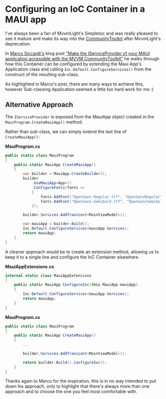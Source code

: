 # Configuring an IoC Container in a MAUI app

I've always been a fan of MvvmLight's SimpleIoc and was really pleased to see it mature and make its way into the [CommunityToolkit](https://docs.microsoft.com/en-us/windows/communitytoolkit/mvvm/ioc) after MvvmLight's deprecation.

In [Marco Siccardi's](https://twitter.com/msicc) blog post ["Make the IServiceProvider of your MAUI application accessible with the MVVM CommunityToolkit"](https://msicc.net/make-the-iserviceprovider-of-your-maui-application-accessible-with-the-mvvm-communitytoolkit/) he walks through how this Container can be configured by extending the Maui App's Application class and calling `Ioc.Default.ConfigureServices()` from the construct of the resulting sub-class.

As highlighted in Marco's post, there are many ways to achieve this, however Sub-classing Application seemed a little too hard work for me :)

## Alternative Approach

The `IServiceProvider` is exposed from the MauiApp object created in the `MauiProgram.CreateMauiApp()` method. 

Rather than sub-class, we can simply extend the last line of `CreateMauiApp()`:

**MauiProgram.cs**
```csharp
public static class MauiProgram
{
    public static MauiApp CreateMauiApp()
    {
        var builder = MauiApp.CreateBuilder();
        builder
            .UseMauiApp<App>()
            .ConfigureFonts(fonts =>
            {
                fonts.AddFont("OpenSans-Regular.ttf", "OpenSansRegular");
                fonts.AddFont("OpenSans-Semibold.ttf", "OpenSansSemibold");
            });

        builder.Services.AddTransient<MainViewModel>();

        var mauiApp = builder.Build();
        Ioc.Default.ConfigureServices(mauiApp.Services);
        return mauiApp;
    }    
}
```

A cleaner approach would be to create an extension method, allowing us to keep it to a single line and configure the IoC Container elsewhere.

**MauiAppExtensions.cs**
```csharp
internal static class MauiAppExtensions
{
    public static MauiApp ConfigureIoc(this MauiApp mauiApp)
    {
        Ioc.Default.ConfigureServices(mauiApp.Services);
        return mauiApp;
    }
}
```

**MauiProgram.cs**
```csharp
public static class MauiProgram
{
    public static MauiApp CreateMauiApp()
    {
        ...

        builder.Services.AddTransient<MainViewModel>();

        return builder.Build().ConfigureIoc();
    }    
}
```

Thanks again to Marco for the inspiration, this is in no way intended to put down his approach, only to highlight that there's always more than one approach and to choose the one you feel most comfortable with.
